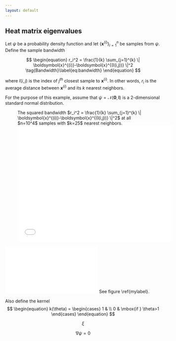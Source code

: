 ```yaml
---
layout: default
---
```


## Heat matrix eigenvalues

Let $\psi$ be a probability density function and let $\{ \boldsymbol{x}^{(i)} \}_{i=1}^{n}$ be samples from $\psi$. Define the sample bandwidth

$$
\begin{equation}
  r_i^2 = \frac{1}{k} \sum_{j=1}^{k} \| \boldsymbol{x}^{(i)}-\boldsymbol{x}^{(I(i,j))} \|^2 \tag{Bandwidth}\label{eq:bandwidth}
\end{equation}
$$

where $I(i,j)$ is the index of $j^{th}$ closest sample to $\boldsymbol{x}^{(i)}$. In other words, $r_i$ is the average distance between $\boldsymbol{x}^{(i)}$ and its $k$ nearest neighbors.

For the purpose of this example, assume that $\psi = \mathcal{N}(\boldsymbol{0}, \boldsymbol{I})$ is a 2-dimensional standard normal distribution.

 <figure>
  <figcaption>The squared bandwidth $r_i^2 = \frac{1}{k} \sum_{j=1}^{k} \| \boldsymbol{x}^{(i)}-\boldsymbol{x}^{(I(i,j))} \|^2$ at all $n=10^4$ samples with $k=25$ nearest neighbors.</figcaption>
  <embed src="figures/SquaredBandwidth.pdf" width="500" height="375"
 type="application/pdf">
</figure>

 ![This is the caption\label{mylabel}](figures/SquaredBandwidth.pdf)
See figure \ref{mylabel}.


Also define the kernel
$$
\begin{equation}
  k(\theta) = \begin{cases}
  1 & \\
  0 & \mbox{if } \theta>1
  \end{cases}
\end{equation}
$$

$$
\begin{equation}
  \xi \label{eq:xi}
\end{equation}
$$

$$
\begin{equation}
  \nabla \psi = 0 \tag{abc}\label{eq:one}
\end{equation}
$$
